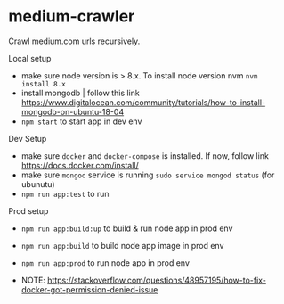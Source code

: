 # medium-crawler
Crawl medium.com urls recursively.

Local setup
* make sure node version is > 8.x. To install node version nvm `nvm install 8.x`
* install mongodb | follow this link  https://www.digitalocean.com/community/tutorials/how-to-install-mongodb-on-ubuntu-18-04
* `npm start` to start app in dev env


Dev Setup
* make sure `docker` and `docker-compose` is installed. If now, follow link https://docs.docker.com/install/
* make sure `mongod` service is running `sudo service mongod status` (for ubunutu)
* `npm run app:test` to run
  
Prod setup
* `npm run app:build:up` to build & run node app in prod env
* `npm run app:build`  to build node app image in prod env
* `npm run app:prod` to run node app in prod env 

* NOTE: https://stackoverflow.com/questions/48957195/how-to-fix-docker-got-permission-denied-issue 